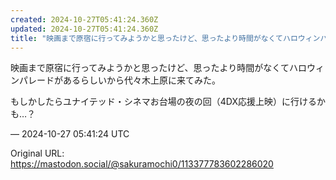 ```yaml
---
created: 2024-10-27T05:41:24.360Z
updated: 2024-10-27T05:41:24.360Z
title: "映画まで原宿に行ってみようかと思ったけど、思ったより時間がなくてハロウィンパレー[...]"
---
```


<p>映画まで原宿に行ってみようかと思ったけど、思ったより時間がなくてハロウィンパレードがあるらしいから代々木上原に来てみた。</p><p>もしかしたらユナイテッド・シネマお台場の夜の回（4DX応援上映）に行けるかも…？</p>

&mdash; 2024-10-27 05:41:24 UTC

Original URL: https://mastodon.social/@sakuramochi0/113377783602286020

